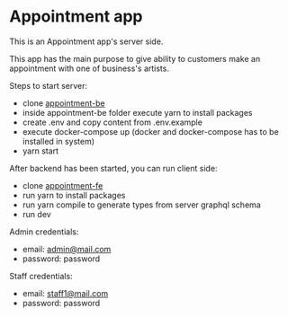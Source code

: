 # Appointment app

This is an Appointment app's server side.

This app has the main purpose to give ability to customers make an appointment with one of business's artists.

Steps to start server:

- clone [appointment-be](https://github.com/baxamf/appointment-be)
- inside appointment-be folder execute yarn to install packages
- create .env and copy content from .env.example
- execute docker-compose up (docker and docker-compose has to be installed in system)
- yarn start

After backend has been started, you can run client side:

- clone [appointment-fe](https://github.com/baxamf/appointment-fe)
- run yarn to install packages
- run yarn compile to generate types from server graphql schema
- run dev

Admin credentials:

- email: admin@mail.com
- password: password

Staff credentials:

- email: staff1@mail.com
- password: password
